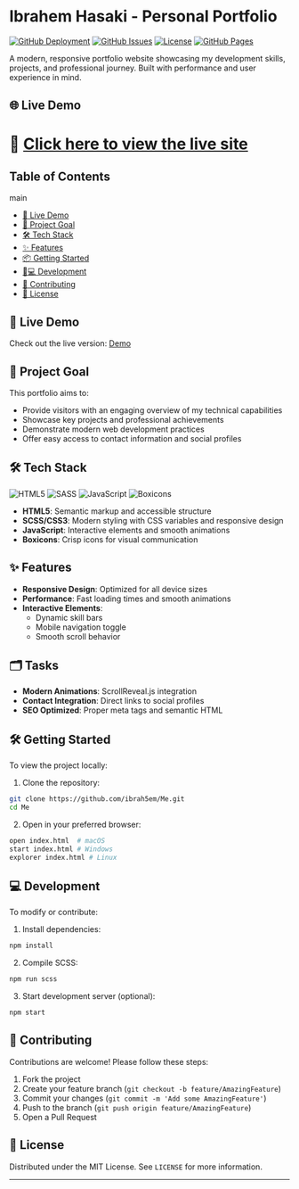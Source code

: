 
# Ibrahem Hasaki - Personal Portfolio 

[![GitHub Deployment](https://img.shields.io/github/deployments/ibrah5em/Me/github-pages?label=Deployment)](https://ibrah5em.github.io/Me/)
[![GitHub Issues](https://img.shields.io/github/issues/ibrah5em/Me)](https://github.com/ibrah5em/Me/issues)
[![License](https://img.shields.io/badge/License-MIT-blue.svg)](LICENSE)
[![GitHub Pages](https://img.shields.io/badge/Live-GitHub%20Pages-blue?logo=github)](https://ibrah5em.github.io/Me/)

A modern, responsive portfolio website showcasing my development skills, projects, and professional journey. Built with performance and user experience in mind.

## 🌐 Live Demo

🚀 [Click here to view the live site](https://ibrah5em.github.io/Me/)
=======

## Table of Contents
 main

- [🚀 Live Demo](#-live-demo)
- [🎯 Project Goal](#-project-goal)
- [🛠 Tech Stack](#-tech-stack)
- [✨ Features](#-features)
- [📦 Getting Started](#-getting-started)
- [🧑💻 Development](#-development)
- [🤝 Contributing](#-contributing)
- [📄 License](#-license)

## 🚀 Live Demo

Check out the live version: [Demo](https://ibrah5em.github.io/Me/)

## 🎯 Project Goal

This portfolio aims to:
- Provide visitors with an engaging overview of my technical capabilities
- Showcase key projects and professional achievements
- Demonstrate modern web development practices
- Offer easy access to contact information and social profiles

## 🛠 Tech Stack

![HTML5](https://img.shields.io/badge/-HTML5-E34F26?logo=html5&logoColor=white)
![SASS](https://img.shields.io/badge/-SASS-CC6699?logo=sass&logoColor=white)
![JavaScript](https://img.shields.io/badge/-JavaScript-F7DF1E?logo=javascript&logoColor=black)
![Boxicons](https://img.shields.io/badge/-Boxicons-2DDE98?logo=boxicons&logoColor=white)

- **HTML5**: Semantic markup and accessible structure
- **SCSS/CSS3**: Modern styling with CSS variables and responsive design
- **JavaScript**: Interactive elements and smooth animations
- **Boxicons**: Crisp icons for visual communication

## ✨ Features

- **Responsive Design**: Optimized for all device sizes
- **Performance**: Fast loading times and smooth animations
- **Interactive Elements**:
  - Dynamic skill bars
  - Mobile navigation toggle
  - Smooth scroll behavior
 
## 🗂 Tasks 

- **Modern Animations**: ScrollReveal.js integration
- **Contact Integration**: Direct links to social profiles
- **SEO Optimized**: Proper meta tags and semantic HTML

## 🛠 Getting Started

To view the project locally:

1. Clone the repository:

```bash
git clone https://github.com/ibrah5em/Me.git
cd Me
```

2. Open in your preferred browser:
   
```bash
open index.html  # macOS
start index.html # Windows
explorer index.html # Linux
```

## 💻 Development

To modify or contribute:

1. Install dependencies:
```bash
npm install
```

2. Compile SCSS:
   
```bash
npm run scss
```

3. Start development server (optional):
   
```bash
npm start
```

## 🤝 Contributing

Contributions are welcome! Please follow these steps:

1. Fork the project
2. Create your feature branch (`git checkout -b feature/AmazingFeature`)
3. Commit your changes (`git commit -m 'Add some AmazingFeature'`)
4. Push to the branch (`git push origin feature/AmazingFeature`)
5. Open a Pull Request

## 📄 License

Distributed under the MIT License. See `LICENSE` for more information.

---


